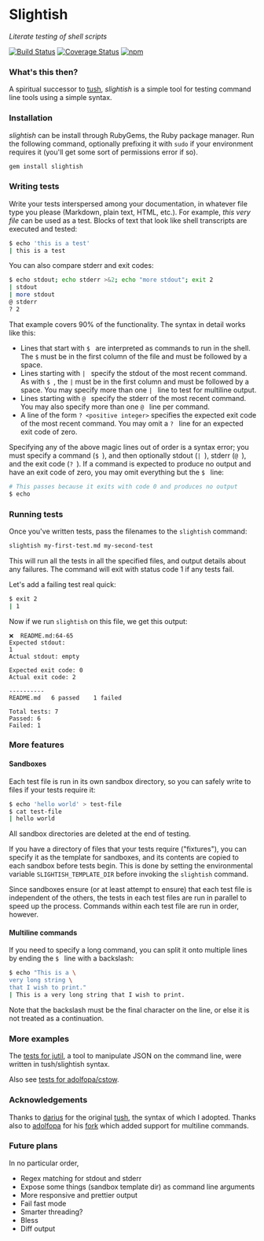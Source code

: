 # Slightish

*Literate testing of shell scripts*

[![Build Status](https://travis-ci.org/misterfifths/slightish.svg?branch=master)](https://travis-ci.org/misterfifths/slightish) [![Coverage Status](https://coveralls.io/repos/github/misterfifths/slightish/badge.svg?branch=master)](https://coveralls.io/github/misterfifths/slightish?branch=master) [![npm](https://img.shields.io/gem/v/slightish.svg)](https://rubygems.org/gems/slightish)


### What's this then?

A spiritual successor to [tush](https://github.com/darius/tush), *slightish* is a simple tool for testing command line tools using a simple syntax.

### Installation

*slightish* can be install through RubyGems, the Ruby package manager. Run the following command, optionally prefixing it with `sudo` if your environment requires it (you'll get some sort of permissions error if so).

```sh
gem install slightish
```

### Writing tests

Write your tests interspersed among your documentation, in whatever file type you please (Markdown, plain text, HTML, etc.). For example, *this very file* can be used as a test. Blocks of text that look like shell transcripts are executed and tested:

```sh
$ echo 'this is a test'
| this is a test
```

You can also compare stderr and exit codes:

```sh
$ echo stdout; echo stderr >&2; echo "more stdout"; exit 2
| stdout
| more stdout
@ stderr
? 2
```

That example covers 90% of the functionality. The syntax in detail works like this:

- Lines that start with `$ ` are interpreted as commands to run in the shell. The `$` must be in the first column of the file and must be followed by a space.
- Lines starting with `| ` specify the stdout of the most recent command. As with `$ `, the `|` must be in the first column and must be followed by a space. You may specify more than one `| ` line to test for multiline output.
- Lines starting with `@ ` specify the stderr of the most recent command. You may also specify more than one `@ ` line per command.
- A line of the form `? <positive integer>` specifies the expected exit code of the most recent command. You may omit a `? ` line for an expected exit code of zero.

Specifying any of the above magic lines out of order is a syntax error; you must specify a command (`$ `), and then optionally stdout (`| `), stderr (`@ `), and the exit code (`? `). If a command is expected to produce no output and have an exit code of zero, you may omit everything but the `$ ` line:

```sh
# This passes because it exits with code 0 and produces no output
$ echo
```

### Running tests

Once you've written tests, pass the filenames to the `slightish` command:

```sh
slightish my-first-test.md my-second-test
```

This will run all the tests in all the specified files, and output details about any failures. The command will exit with status code 1 if any tests fail.

Let's add a failing test real quick:

```sh
$ exit 2
| 1
```

Now if we run `slightish` on this file, we get this output:

```
❌  README.md:64-65
Expected stdout:
1
Actual stdout: empty

Expected exit code: 0
Actual exit code: 2

----------
README.md 	6 passed	1 failed

Total tests: 7
Passed: 6
Failed: 1
```

### More features

#### Sandboxes

Each test file is run in its own sandbox directory, so you can safely write to files if your tests require it:

```sh
$ echo 'hello world' > test-file
$ cat test-file
| hello world
```

All sandbox directories are deleted at the end of testing.

If you have a directory of files that your tests require ("fixtures"), you can specify it as the template for sandboxes, and its contents are copied to each sandbox before tests begin. This is done by setting the environmental variable `SLIGHTISH_TEMPLATE_DIR` before invoking the `slightish` command.

Since sandboxes ensure (or at least attempt to ensure) that each test file is independent of the others, the tests in each test files are run in parallel to speed up the process. Commands within each test file are run in order, however.

#### Multiline commands

If you need to specify a long command, you can split it onto multiple lines by ending the `$ ` line with a backslash:

```sh
$ echo "This is a \
very long string \
that I wish to print."
| This is a very long string that I wish to print.
```

Note that the backslash must be the final character on the line, or else it is not treated as a continuation.

### More examples

The [tests for jutil](https://github.com/misterfifths/jutil/tree/master/tests), a tool to manipulate JSON on the command line, were written in tush/slightish syntax.

Also see [tests for adolfopa/cstow](https://github.com/adolfopa/cstow/blob/master/src/TESTS.md).

### Acknowledgements

Thanks to [darius](https://github.com/darius) for the original [tush](https://github.com/darius/tush), the syntax of which I adopted. Thanks also to [adolfopa](https://github.com/adolfopa/) for his [fork](https://github.com/adolfopa/tush) which added support for multiline commands.

### Future plans

In no particular order,

- Regex matching for stdout and stderr
- Expose some things (sandbox template dir) as command line arguments
- More responsive and prettier output
- Fail fast mode
- Smarter threading?
- Bless
- Diff output
